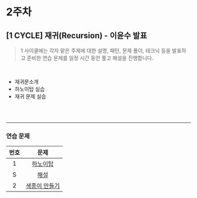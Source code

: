# 2주차

## [1 CYCLE] 재귀(Recursion) - 이윤수 발표

> 1 사이클에는 각자 맡은 주제에 대한 설명, 패턴, 문제 풀이, 테크닉 등을 발표하고 준비한 연습 문제를 일정 시간 동안 풀고 해설을 진행합니다.

<br>

- 재귀문소개
- 하노이탑 실습
- 재귀 문제 실습

<br>
<br>

---

### 연습 문제

| 번호 |                         문제                          |
| :--: | :---------------------------------------------------: |
|  1   |   [하노이탑](https://www.acmicpc.net/problem/1914)    |
|  S   |    [해설](https://www.acmicpc.net/source/24480093)    |
|  2   | [색종이 만들기](https://www.acmicpc.net/problem/2630) |
